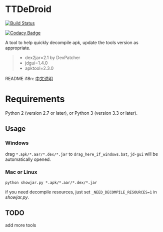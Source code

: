 # TTDeDroid
[![Build Status](https://travis-ci.org/tp7309/TTDeDroid.svg?branch=master)](https://travis-ci.org/tp7309/TTDeDroid)
<!-- [![Coverage Status](https://coveralls.io/repos/github/tp7309/TTDeDroid/badge.svg?branch=master)](https://coveralls.io/github/tp7309/TTDeDroid?branch=master) -->
[![Codacy Badge](https://api.codacy.com/project/badge/Grade/2778d8960e094469bc7d4b04d28eb059)](https://www.codacy.com/app/tp7309/TTDeDroid?utm_source=github.com&amp;utm_medium=referral&amp;utm_content=tp7309/TTDeDroid&amp;utm_campaign=Badge_Grade)

A tool to help quickly decompile apk, update the tools version as appropriate.

> - dex2jar=2.1 by DexPatcher
> - jdgui=1.4.0
> - apktool=2.3.0

README i18n: [中文说明](https://github.com/tp7309/AndroidOneKeyDecompiler/blob/master/README_zh_CN.md)

# Requirements
Python 2 (version 2.7 or later), or Python 3 (version 3.3 or later).

## Usage
### Windows
drag `*.apk/*.aar/*.dex/*.jar` to `drag_here_if_windows.bat`,
`jd-gui` will be automatically opened.
### Mac or Linux
```
python showjar.py *.apk/*.aar/*.dex/*.jar
```
if you need decompile resources, just set `_NEED_DECOMPILE_RESOURCES=1` in *showjar.py*.

## TODO
add more tools